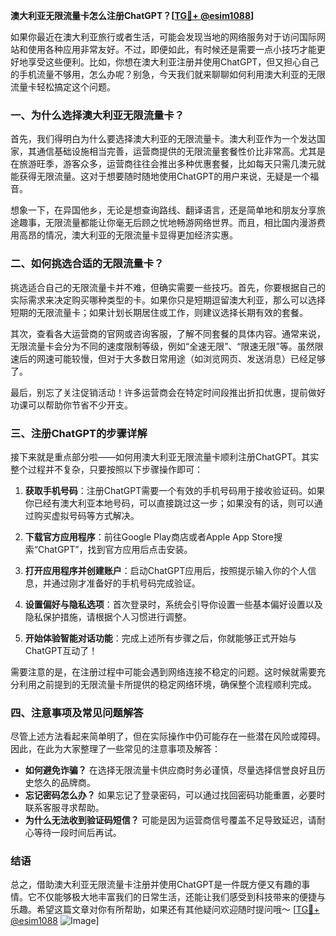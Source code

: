 **澳大利亚无限流量卡怎么注册ChatGPT？[[TG💪+ @esim1088](https://t.me/s/esim1088)]**

如果你最近在澳大利亚旅行或者生活，可能会发现当地的网络服务对于访问国际网站和使用各种应用非常友好。不过，即便如此，有时候还是需要一点小技巧才能更好地享受这些便利。比如，你想在澳大利亚注册并使用ChatGPT，但又担心自己的手机流量不够用，怎么办呢？别急，今天我们就来聊聊如何利用澳大利亚的无限流量卡轻松搞定这个问题。

### 一、为什么选择澳大利亚无限流量卡？

首先，我们得明白为什么要选择澳大利亚的无限流量卡。澳大利亚作为一个发达国家，其通信基础设施相当完善，运营商提供的无限流量套餐性价比非常高。尤其是在旅游旺季，游客众多，运营商往往会推出多种优惠套餐，比如每天只需几澳元就能获得无限流量。这对于想要随时随地使用ChatGPT的用户来说，无疑是一个福音。

想象一下，在异国他乡，无论是想查询路线、翻译语言，还是简单地和朋友分享旅途趣事，无限流量都能让你毫无后顾之忧地畅游网络世界。而且，相比国内漫游费用高昂的情况，澳大利亚的无限流量卡显得更加经济实惠。

### 二、如何挑选合适的无限流量卡？

挑选适合自己的无限流量卡并不难，但确实需要一些技巧。首先，你要根据自己的实际需求来决定购买哪种类型的卡。如果你只是短期逗留澳大利亚，那么可以选择短期的无限流量卡；如果计划长期居住或工作，则建议选择长期有效的套餐。

其次，查看各大运营商的官网或咨询客服，了解不同套餐的具体内容。通常来说，无限流量卡会分为不同的速度限制等级，例如“全速无限”、“限速无限”等。虽然限速后的网速可能较慢，但对于大多数日常用途（如浏览网页、发送消息）已经足够了。

最后，别忘了关注促销活动！许多运营商会在特定时间段推出折扣优惠，提前做好功课可以帮助你节省不少开支。

### 三、注册ChatGPT的步骤详解

接下来就是重点部分啦——如何用澳大利亚无限流量卡顺利注册ChatGPT。其实整个过程并不复杂，只要按照以下步骤操作即可：

1. **获取手机号码**：注册ChatGPT需要一个有效的手机号码用于接收验证码。如果你已经有澳大利亚本地号码，可以直接跳过这一步；如果没有的话，则可以通过购买虚拟号码等方式解决。

2. **下载官方应用程序**：前往Google Play商店或者Apple App Store搜索“ChatGPT”，找到官方应用后点击安装。

3. **打开应用程序并创建账户**：启动ChatGPT应用后，按照提示输入你的个人信息，并通过刚才准备好的手机号码完成验证。

4. **设置偏好与隐私选项**：首次登录时，系统会引导你设置一些基本偏好设置以及隐私保护措施，请根据个人习惯进行调整。

5. **开始体验智能对话功能**：完成上述所有步骤之后，你就能够正式开始与ChatGPT互动了！

需要注意的是，在注册过程中可能会遇到网络连接不稳定的问题。这时候就需要充分利用之前提到的无限流量卡所提供的稳定网络环境，确保整个流程顺利完成。

### 四、注意事项及常见问题解答

尽管上述方法看起来简单明了，但在实际操作中仍可能存在一些潜在风险或障碍。因此，在此为大家整理了一些常见的注意事项及解答：

- **如何避免诈骗？** 在选择无限流量卡供应商时务必谨慎，尽量选择信誉良好且历史悠久的品牌商。
- **忘记密码怎么办？** 如果忘记了登录密码，可以通过找回密码功能重置，必要时联系客服寻求帮助。
- **为什么无法收到验证码短信？** 可能是因为运营商信号覆盖不足导致延迟，请耐心等待一段时间后再试。

### 结语

总之，借助澳大利亚无限流量卡注册并使用ChatGPT是一件既方便又有趣的事情。它不仅能够极大地丰富我们的日常生活，还能让我们感受到科技带来的便捷与乐趣。希望这篇文章对你有所帮助，如果还有其他疑问欢迎随时提问哦～ [[TG💪+ @esim1088](https://t.me/s/esim1088) ![Image](https://i.postimg.cc/4NQfJmqS/Snipaste-2025-05-13-00-14-12.png)]